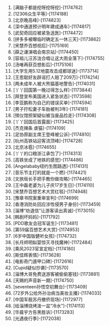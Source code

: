 
1. [满脑子都是挖呀挖呀挖]-[1174762]
1. [12306众生平等]-[1174188]
1. [北京晚高峰]-[1174823]
1. [深中通道预计明年建成通车]-[1174817]
1. [武契奇回应被紧急送医]-[1174472]
1. [拼多多被曝临时确定五一休三天]-[1173862]
1. [宋慧乔百想视后]-[1175169]
1. [薛之谦演唱会南京站]-[1174450]
1. [容祖儿汪苏泷合唱让这大雨全落下]-[1174755]
1. [汤唯再获百想影后]-[1175106]
1. [大学生用5.12地震攻击成都球迷]-[1173714]
1. [王思聪好友辟谣打人赔了209万]-[1174214]
1. [两未成年人被大熊猫基地警告]-[1174031]
1. [丫丫回国第一晚过得怎么样]-[1173844]
1. [拜登宣布美国进入紧急状态]-[1173598]
1. [李亚鹏称为自己的错误买单]-[1174594]
1. [男子拧松妻子车胎被判3年]-[1174181]
1. [殡仪馆担架疑似被当废品捡走]-[1174308]
1. [丫丫回国后首露面]-[1173425]
1. [杰克辣条 虐猫]-[1174109]
1. [足协原副主席王登峰被公诉]-[1174810]
1. [杭州高铁站迎客流顶峰]-[1174728]
1. [北京冰雹]-[1174655]
1. [丫丫的口粮浙江承包了]-[1174313]
1. [高铁坐成了地铁的感觉]-[1174486]
1. [Angelababy纽约生图路透]-[1174131]
1. [音乐节主打的就是一个燃]-[1174421]
1. [文旅局长手把手教你做攻略]-[1174465]
1. [王中磊老婆为儿子庆17岁生日]-[1174110]
1. [宋慧乔百想艺术大赏红毯]-[1174948]
1. [豫章书院案重审宣判]-[1174699]
1. [香港消防处回应涉性侵男子身份]-[1173459]
1. [淄博“劝退信”让游客读出真诚]-[1173015]
1. [韩剧坏妈妈]-[1171792]
1. [PDD歌友会冠军诞生]-[1173481]
1. [第59届百想艺术大赏]-[1174953]
1. [6岁中国版健听女孩]-[1174732]
1. [长月烬明姒婴惊灭寻找魔神]-[1172484]
1. [乘风2023官宣定档]-[1174180]
1. [斯佳辉表情]-[1173628]
1. [电影奇门遁甲口碑]-[1172616]
1. [Cupid疑似抄袭]-[1173570]
1. [淄博大哥免费送游客被偷偷塞钱]-[1173881]
1. [天赐的声音新一期]-[1174750]
1. [seventeen孙悟空初舞台]-[1173409]
1. [72岁外公给外孙治病当美妆主播]-[1174033]
1. [中国军舰苏丹撤侨现场]-[1172977]
1. [给淄博烧烤泼一盆“冷水”]-[1174113]
1. [华晨宇方告黑胜诉]-[1173283]
1. [光遇夜行季]-[1172038]